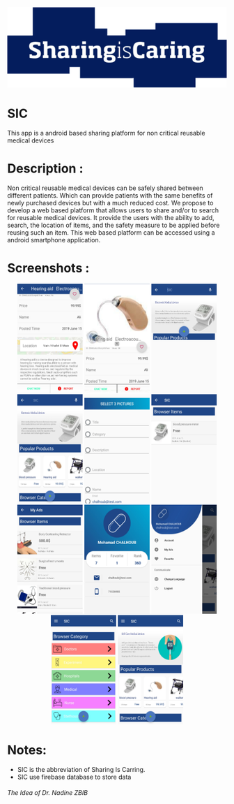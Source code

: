 ![GitHub Logo](/app/src/main/res/drawable/sic.png)
# SIC
This app is a android based sharing platform for non critical reusable medical devices
# Description :
Non critical reusable medical devices can be safely shared between different patients. Which can provide patients with the same benefits of newly purchased devices but with a much reduced cost. We propose to develop a web based platform that allows users to share and/or to search for reusable medical devices. It provide the users with the ability to add, search, the location of items, and the safety measure to be applied before reusing such an item. This web based platform can be accessed using a android smartphone application.
# Screenshots :
<div align="center">
<img src="/ScreenShots/_20190629_224933.JPG" alt="alt text" width="150" height="250">
<img src="/ScreenShots/_20190629_224952.JPG" alt="alt text" width="150" height="250">
<img src="/ScreenShots/_20190629_225032.JPG" alt="alt text" width="150" height="250">
<img src="/ScreenShots/_20190629_225122.JPG" alt="alt text" width="150" height="250">
<img src="/ScreenShots/_20190629_225144.JPG" alt="alt text" width="150" height="250">
<img src="/ScreenShots/_20190629_225157.JPG" alt="alt text" width="150" height="250">
<img src="/ScreenShots/_20190629_225213.JPG" alt="alt text" width="150" height="250">
<img src="/ScreenShots/_20190629_225229.JPG" alt="alt text" width="150" height="250">
<img src="/ScreenShots/_20190629_225251.JPG" alt="alt text" width="150" height="250">
<img src="/ScreenShots/_20190629_225305.JPG" alt="alt text" width="150" height="250">
<img src="/ScreenShots/_20190629_225333.JPG" alt="alt text" width="150" height="250">
</div>

# Notes:
* SIC is the abbreviation of Sharing Is Carring.
* SIC use firebase database to store data
###### The Idea of Dr. Nadine ZBIB 
